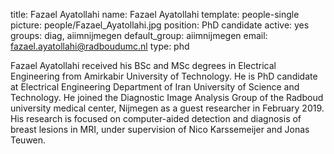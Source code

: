 title: Fazael Ayatollahi
name: Fazael Ayatollahi
template: people-single
picture: people/Fazael_Ayatollahi.jpg
position: PhD candidate
active: yes
groups: diag, aiimnijmegen
default_group: aiimnijmegen
email: fazael.ayatollahi@radboudumc.nl
type: phd

Fazael Ayatollahi received his BSc and MSc degrees in Electrical Engineering from Amirkabir University of Technology.
He is PhD candidate at Electrical Engineering Department of Iran University of Science and Technology.
He joined the Diagnostic Image Analysis Group of the Radboud university medical center, Nijmegen as a guest researcher in February 2019. 
His research is focused on computer-aided detection and diagnosis of breast lesions in MRI, under supervision of Nico Karssemeijer and Jonas Teuwen.
